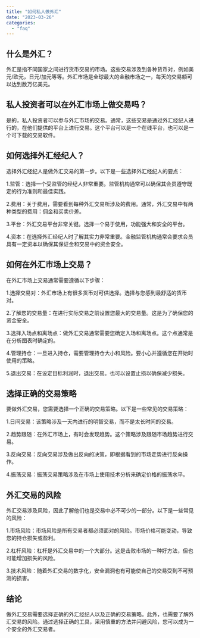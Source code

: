 ```yaml
---
title: "如何私人做外汇"
date: "2023-03-26"
categories: 
  - "faq"
---
```


## 什么是外汇？

外汇是指不同国家之间进行货币交易的市场。这些交易涉及到各种货币对，例如美元/欧元，日元/加元等等。外汇市场是全球最大的金融市场之一，每天的交易额可以达到数万亿美元。

## 私人投资者可以在外汇市场上做交易吗？

是的，私人投资者可以参与外汇市场的交易。通常，这些交易是通过外汇经纪人进行的，在他们提供的平台上进行交易。这个平台可以是一个在线平台，也可以是一个可下载的交易软件。

## 如何选择外汇经纪人？

选择外汇经纪人是做外汇交易的第一步。以下是一些选择外汇经纪人的要点：

1.监管：选择一个受监管的经纪人非常重要。监管机构通常可以确保其会员遵守既定的行为准则和最佳实践。

2.费用：关于费用，需要看到每种外汇交易所涉及的费用。通常，外汇交易中有两种类型的费用：佣金和买卖价差。

3.平台：外汇交易平台非常关键。选择一个易于使用，功能强大和安全的平台。

4.资本：在选择外汇经纪人时了解其实力非常重要。金融监管机构通常会要求会员具有一定资本以确保其保证金和交易中的资金安全。

## 如何在外汇市场上交易？

在外汇市场上交易通常需要遵循以下步骤：

1.选择交易对：外汇市场上有很多货币对可供选择。选择与您感到最舒适的货币对。

2.了解您的交易量：在进行实际交易之前设置您最大的交易量。这是为了确保您的资金安全。

3.选择入场点和离场点：做外汇交易通常需要您确定入场和离场点。这个点通常是在分析图表时确定的。

4.管理持仓：一旦进入持仓，需要管理持仓大小和风险。要小心并遵循您在开始时使用的策略。

5.退出交易：在设定目标利润时，退出交易。也可以设置止损以确保减少损失。

## 选择正确的交易策略

要做外汇交易，您需要选择一个正确的交易策略。以下是一些常见的交易策略：

1.日间交易：该策略涉及一天内进行的明智交易，而不是太长时间的交易。

2.趋势跟随：在外汇市场上，有时会发现趋势。这个策略涉及跟随市场趋势进行交易。

3.反向交易：反向交易涉及做出反向的决策，即根据看到的市场走势进行反向操作。

4.振荡交易：振荡交易策略涉及在市场上使用技术分析来确定价格的振荡水平。

## 外汇交易的风险

外汇交易涉及风险，因此了解他们也是交易中必不可少的一部分。以下是一些常见的风险：

1.市场风险：市场风险是所有交易者都必须面对的风险。市场价格可能变动，导致您的持仓损失或盈利。

2.杠杆风险：杠杆是外汇交易中的一个大部分。这是击败市场的一种好方法，但也可能增加损失的风险。

3.技术风险：随着外汇交易的数字化，安全漏洞也有可能使自己的交易受到不可预测的损害。

## 结论

做外汇交易需要选择正确的外汇经纪人以及正确的交易策略。此外，也需要了解外汇交易的风险。通过选择正确的工具，采用慎重的方法并闪避风险，您可以成为一个安全的外汇交易者。
